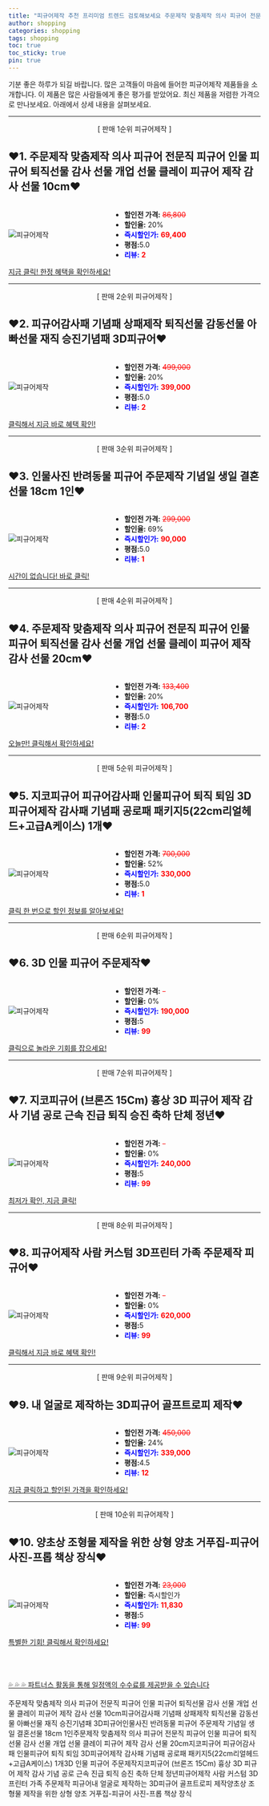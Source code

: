 ```yaml
---
title: "피규어제작 추천 프리미엄 트렌드 검토해보세요 주문제작 맞춤제작 의사 피규어 전문직"
author: shopping
categories: shopping
tags: shopping
toc: true
toc_sticky: true
pin: true
---
```

기분 좋은 하루가 되길 바랍니다. 많은 고객들이 마음에 들어한 피규어제작 제품들을 소개합니다. 이 제품은 많은 사람들에게 좋은 평가를 받았어요. 최신 제품을 저렴한 가격으로 만나보세요. 아래에서 상세 내용을 살펴보세요.

---
<p class="toplist" style="margin: 0 auto; display: block; width: fit-content;">[ 판매 1순위 피규어제작 ]</p>

<h2><strong>❤️1. 주문제작 맞춤제작 의사 피규어 전문직 피규어 인물 피규어 퇴직선물 감사 선물 개업 선물 클레이 피규어 제작 감사 선물 10cm❤️</strong></h2>

<div style="display: flex; align-items: center;">
    <div style="flex: 0.4;">
        <img src="https://thumbnail6.coupangcdn.com/thumbnails/remote/230x230ex/image/vendor_inventory/6d26/249d37562aac80e09cd0481cad5da2567bf314fc2edf4b49a10ecc615d7a.png" alt="피규어제작" style="max-width: 100%;">
    </div>
    <div style="flex: 0.6; margin-left: 10px;">
        <ul>
            <li><strong>할인전 가격:</strong> <del style="color: red;">86,800</del></li>
            <li><strong>할인율:</strong> 20%</li>
            <li><span style='color:blue'><strong>즉시할인가:</strong></span> <span style='color:red'><strong>69,400</strong></span></li>
            <li><strong>평점:</strong>5.0</li>
            <li><span style='color:blue'><strong>리뷰:</strong></span> <span style='color:red'><strong>2</strong></span></li>
        </ul>
    </div>
</div>
<div class="center">
    <a href="https://selin100587001.github.io?lptag=AF9450613&subid=githubio&pageKey=7594659001&traceid=V0-153&itemId=20076509878&vendorItemId=87172190961" class="myButton">
        지금 클릭! 한정 혜택을 확인하세요!
    </a>
</div>


---
<p class="toplist" style="margin: 0 auto; display: block; width: fit-content;">[ 판매 2순위 피규어제작 ]</p>

<h2><strong>❤️2. 피규어감사패 기념패 상패제작 퇴직선물 감동선물 아빠선물 재직 승진기념패 3D피규어❤️</strong></h2>

<div style="display: flex; align-items: center;">
    <div style="flex: 0.4;">
        <img src="https://thumbnail6.coupangcdn.com/thumbnails/remote/230x230ex/image/vendor_inventory/a1f8/1282de69aa90a54e85e5545eb658a581ed8d197a54745c7ef5faf29a306d.jpg" alt="피규어제작" style="max-width: 100%;">
    </div>
    <div style="flex: 0.6; margin-left: 10px;">
        <ul>
            <li><strong>할인전 가격:</strong> <del style="color: red;">499,000</del></li>
            <li><strong>할인율:</strong> 20%</li>
            <li><span style='color:blue'><strong>즉시할인가:</strong></span> <span style='color:red'><strong>399,000</strong></span></li>
            <li><strong>평점:</strong>5.0</li>
            <li><span style='color:blue'><strong>리뷰:</strong></span> <span style='color:red'><strong>2</strong></span></li>
        </ul>
    </div>
</div>
<div class="center">
    <a href="https://selin100587001.github.io?lptag=AF9450613&subid=githubio&pageKey=6334996445&traceid=V0-153&itemId=13263934768&vendorItemId=80521602266" class="myButton">
        클릭해서 지금 바로 혜택 확인!
    </a>
</div>


---
<p class="toplist" style="margin: 0 auto; display: block; width: fit-content;">[ 판매 3순위 피규어제작 ]</p>

<h2><strong>❤️3. 인물사진 반려동물 피규어 주문제작 기념일 생일 결혼선물 18cm 1인❤️</strong></h2>

<div style="display: flex; align-items: center;">
    <div style="flex: 0.4;">
        <img src="https://thumbnail8.coupangcdn.com/thumbnails/remote/230x230ex/image/vendor_inventory/d36c/4d970c14114cef847c0e41b3460207046065a78851a9b7b8da09c19da57b.png" alt="피규어제작" style="max-width: 100%;">
    </div>
    <div style="flex: 0.6; margin-left: 10px;">
        <ul>
            <li><strong>할인전 가격:</strong> <del style="color: red;">299,000</del></li>
            <li><strong>할인율:</strong> 69%</li>
            <li><span style='color:blue'><strong>즉시할인가:</strong></span> <span style='color:red'><strong>90,000</strong></span></li>
            <li><strong>평점:</strong>5.0</li>
            <li><span style='color:blue'><strong>리뷰:</strong></span> <span style='color:red'><strong>1</strong></span></li>
        </ul>
    </div>
</div>
<div class="center">
    <a href="https://selin100587001.github.io?lptag=AF9450613&subid=githubio&pageKey=7455566216&traceid=V0-153&itemId=19420447608&vendorItemId=86531960513" class="myButton">
        시간이 없습니다! 바로 클릭!
    </a>
</div>


---
<p class="toplist" style="margin: 0 auto; display: block; width: fit-content;">[ 판매 4순위 피규어제작 ]</p>

<h2><strong>❤️4. 주문제작 맞춤제작 의사 피규어 전문직 피규어 인물 피규어 퇴직선물 감사 선물 개업 선물 클레이 피규어 제작 감사 선물 20cm❤️</strong></h2>

<div style="display: flex; align-items: center;">
    <div style="flex: 0.4;">
        <img src="https://thumbnail6.coupangcdn.com/thumbnails/remote/230x230ex/image/vendor_inventory/6d26/249d37562aac80e09cd0481cad5da2567bf314fc2edf4b49a10ecc615d7a.png" alt="피규어제작" style="max-width: 100%;">
    </div>
    <div style="flex: 0.6; margin-left: 10px;">
        <ul>
            <li><strong>할인전 가격:</strong> <del style="color: red;">133,400</del></li>
            <li><strong>할인율:</strong> 20%</li>
            <li><span style='color:blue'><strong>즉시할인가:</strong></span> <span style='color:red'><strong>106,700</strong></span></li>
            <li><strong>평점:</strong>5.0</li>
            <li><span style='color:blue'><strong>리뷰:</strong></span> <span style='color:red'><strong>2</strong></span></li>
        </ul>
    </div>
</div>
<div class="center">
    <a href="https://selin100587001.github.io?lptag=AF9450613&subid=githubio&pageKey=7594659001&traceid=V0-153&itemId=20076509885&vendorItemId=87172190980" class="myButton">
        오늘만! 클릭해서 확인하세요!
    </a>
</div>


---
<p class="toplist" style="margin: 0 auto; display: block; width: fit-content;">[ 판매 5순위 피규어제작 ]</p>

<h2><strong>❤️5. 지코피규어 피규어감사패 인물피규어 퇴직 퇴임 3D피규어제작 감사패 기념패 공로패 패키지5(22cm리얼헤드+고급A케이스) 1개❤️</strong></h2>

<div style="display: flex; align-items: center;">
    <div style="flex: 0.4;">
        <img src="https://thumbnail7.coupangcdn.com/thumbnails/remote/230x230ex/image/vendor_inventory/30e8/2f0a18947ee7f64d5dbb6d292c510cededd73a5f2708ef3e0a2792b0acf3.jpg" alt="피규어제작" style="max-width: 100%;">
    </div>
    <div style="flex: 0.6; margin-left: 10px;">
        <ul>
            <li><strong>할인전 가격:</strong> <del style="color: red;">700,000</del></li>
            <li><strong>할인율:</strong> 52%</li>
            <li><span style='color:blue'><strong>즉시할인가:</strong></span> <span style='color:red'><strong>330,000</strong></span></li>
            <li><strong>평점:</strong>5.0</li>
            <li><span style='color:blue'><strong>리뷰:</strong></span> <span style='color:red'><strong>1</strong></span></li>
        </ul>
    </div>
</div>
<div class="center">
    <a href="https://selin100587001.github.io?lptag=AF9450613&subid=githubio&pageKey=7610209008&traceid=V0-153&itemId=20153449289&vendorItemId=87246362067" class="myButton">
        클릭 한 번으로 할인 정보를 알아보세요!
    </a>
</div>


---
<p class="toplist" style="margin: 0 auto; display: block; width: fit-content;">[ 판매 6순위 피규어제작 ]</p>

<h2><strong>❤️6. 3D 인물 피규어 주문제작❤️</strong></h2>

<div style="display: flex; align-items: center;">
    <div style="flex: 0.4;">
        <img src="https://thumbnail10.coupangcdn.com/thumbnails/remote/230x230ex/image/vendor_inventory/fde8/631f2a731f1ee55711f72d491db7986aeca5ea321d2d1f51b7c5d10291a6.jpg" alt="피규어제작" style="max-width: 100%;">
    </div>
    <div style="flex: 0.6; margin-left: 10px;">
        <ul>
            <li><strong>할인전 가격:</strong> <del style="color: red;">-</del></li>
            <li><strong>할인율:</strong> 0%</li>
            <li><span style='color:blue'><strong>즉시할인가:</strong></span> <span style='color:red'><strong>190,000</strong></span></li>
            <li><strong>평점:</strong>5</li>
            <li><span style='color:blue'><strong>리뷰:</strong></span> <span style='color:red'><strong>99</strong></span></li>
        </ul>
    </div>
</div>
<div class="center">
    <a href="https://selin100587001.github.io?lptag=AF9450613&subid=githubio&pageKey=6979149339&traceid=V0-153&itemId=17043336514&vendorItemId=84218134378" class="myButton">
        클릭으로 놀라운 기회를 잡으세요!
    </a>
</div>


---
<p class="toplist" style="margin: 0 auto; display: block; width: fit-content;">[ 판매 7순위 피규어제작 ]</p>

<h2><strong>❤️7. 지코피규어 (브론즈 15Cm) 흉상 3D 피규어 제작 감사 기념 공로 근속 진급 퇴직 승진 축하 단체 정년❤️</strong></h2>

<div style="display: flex; align-items: center;">
    <div style="flex: 0.4;">
        <img src="https://thumbnail7.coupangcdn.com/thumbnails/remote/230x230ex/image/vendor_inventory/f37b/5aa5d97ffdd95fccec94d38fa123a53719da8ab5cc9ad8e2bffb56bda57e.jpg" alt="피규어제작" style="max-width: 100%;">
    </div>
    <div style="flex: 0.6; margin-left: 10px;">
        <ul>
            <li><strong>할인전 가격:</strong> <del style="color: red;">-</del></li>
            <li><strong>할인율:</strong> 0%</li>
            <li><span style='color:blue'><strong>즉시할인가:</strong></span> <span style='color:red'><strong>240,000</strong></span></li>
            <li><strong>평점:</strong>5</li>
            <li><span style='color:blue'><strong>리뷰:</strong></span> <span style='color:red'><strong>99</strong></span></li>
        </ul>
    </div>
</div>
<div class="center">
    <a href="https://selin100587001.github.io?lptag=AF9450613&subid=githubio&pageKey=265075312&traceid=V0-153&itemId=831080311&vendorItemId=5115108713" class="myButton">
        최저가 확인, 지금 클릭!
    </a>
</div>


---
<p class="toplist" style="margin: 0 auto; display: block; width: fit-content;">[ 판매 8순위 피규어제작 ]</p>

<h2><strong>❤️8. 피규어제작 사람 커스텀 3D프린터 가족 주문제작 피규어❤️</strong></h2>

<div style="display: flex; align-items: center;">
    <div style="flex: 0.4;">
        <img src="https://thumbnail7.coupangcdn.com/thumbnails/remote/230x230ex/image/vendor_inventory/e419/b3ea34e7044b4c71fc42c1c0f6fc326956e050d6d94fc2e88f1c57815571.jpg" alt="피규어제작" style="max-width: 100%;">
    </div>
    <div style="flex: 0.6; margin-left: 10px;">
        <ul>
            <li><strong>할인전 가격:</strong> <del style="color: red;">-</del></li>
            <li><strong>할인율:</strong> 0%</li>
            <li><span style='color:blue'><strong>즉시할인가:</strong></span> <span style='color:red'><strong>620,000</strong></span></li>
            <li><strong>평점:</strong>5</li>
            <li><span style='color:blue'><strong>리뷰:</strong></span> <span style='color:red'><strong>99</strong></span></li>
        </ul>
    </div>
</div>
<div class="center">
    <a href="https://selin100587001.github.io?lptag=AF9450613&subid=githubio&pageKey=7729398511&traceid=V0-153&itemId=20766220366&vendorItemId=87836251388" class="myButton">
        클릭해서 지금 바로 혜택 확인!
    </a>
</div>


---
<p class="toplist" style="margin: 0 auto; display: block; width: fit-content;">[ 판매 9순위 피규어제작 ]</p>

<h2><strong>❤️9. 내 얼굴로 제작하는 3D피규어 골프트로피 제작❤️</strong></h2>

<div style="display: flex; align-items: center;">
    <div style="flex: 0.4;">
        <img src="https://thumbnail7.coupangcdn.com/thumbnails/remote/230x230ex/image/vendor_inventory/7020/51939104d73cccb000479eaa316c4451f08a3b590413d955f97dadc51d88.jpg" alt="피규어제작" style="max-width: 100%;">
    </div>
    <div style="flex: 0.6; margin-left: 10px;">
        <ul>
            <li><strong>할인전 가격:</strong> <del style="color: red;">450,000</del></li>
            <li><strong>할인율:</strong> 24%</li>
            <li><span style='color:blue'><strong>즉시할인가:</strong></span> <span style='color:red'><strong>339,000</strong></span></li>
            <li><strong>평점:</strong>4.5</li>
            <li><span style='color:blue'><strong>리뷰:</strong></span> <span style='color:red'><strong>12</strong></span></li>
        </ul>
    </div>
</div>
<div class="center">
    <a href="https://selin100587001.github.io?lptag=AF9450613&subid=githubio&pageKey=6450953601&traceid=V0-153&itemId=14005048505&vendorItemId=81253696809" class="myButton">
        지금 클릭하고 할인된 가격을 확인하세요!
    </a>
</div>


---
<p class="toplist" style="margin: 0 auto; display: block; width: fit-content;">[ 판매 10순위 피규어제작 ]</p>

<h2><strong>❤️10. 양초상 조형물 제작을 위한 상형 양초 거푸집-피규어 사진-프롭 책상 장식❤️</strong></h2>

<div style="display: flex; align-items: center;">
    <div style="flex: 0.4;">
        <img src="https://thumbnail7.coupangcdn.com/thumbnails/remote/230x230ex/image/vendor_inventory/7166/54c552cb7bd02cb5f0cef583dba8ee1aec63afe50946114a1fad35670529.jpg" alt="피규어제작" style="max-width: 100%;">
    </div>
    <div style="flex: 0.6; margin-left: 10px;">
        <ul>
            <li><strong>할인전 가격:</strong> <del style="color: red;">23,000</del></li>
            <li><strong>할인율:</strong> 즉시할인가</li>
            <li><span style='color:blue'><strong>즉시할인가:</strong></span> <span style='color:red'><strong>11,830</strong></span></li>
            <li><strong>평점:</strong>5</li>
            <li><span style='color:blue'><strong>리뷰:</strong></span> <span style='color:red'><strong>99</strong></span></li>
        </ul>
    </div>
</div>
<div class="center">
    <a href="https://selin100587001.github.io?lptag=AF9450613&subid=githubio&pageKey=7780517126&traceid=V0-153&itemId=21027755948&vendorItemId=90189489791" class="myButton">
        특별한 기회! 클릭해서 확인하세요!
    </a>
</div>

<br><br><br>[💦 💦 💦 파트너스 활동을 통해 일정액의 수수료를 제공받을 수 있습니다](https://link.coupang.com/a/bcpT2c)<br><br>주문제작 맞춤제작 의사 피규어 전문직 피규어 인물 피규어 퇴직선물 감사 선물 개업 선물 클레이 피규어 제작 감사 선물 10cm피규어감사패 기념패 상패제작 퇴직선물 감동선물 아빠선물 재직 승진기념패 3D피규어인물사진 반려동물 피규어 주문제작 기념일 생일 결혼선물 18cm 1인주문제작 맞춤제작 의사 피규어 전문직 피규어 인물 피규어 퇴직선물 감사 선물 개업 선물 클레이 피규어 제작 감사 선물 20cm지코피규어 피규어감사패 인물피규어 퇴직 퇴임 3D피규어제작 감사패 기념패 공로패 패키지5(22cm리얼헤드+고급A케이스) 1개3D 인물 피규어 주문제작지코피규어 (브론즈 15Cm) 흉상 3D 피규어 제작 감사 기념 공로 근속 진급 퇴직 승진 축하 단체 정년피규어제작 사람 커스텀 3D프린터 가족 주문제작 피규어내 얼굴로 제작하는 3D피규어 골프트로피 제작양초상 조형물 제작을 위한 상형 양초 거푸집-피규어 사진-프롭 책상 장식